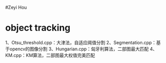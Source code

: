 #Zeyi Hou
# object tracking


1、Otsu_threshold.cpp：大津法，自适应阈值分割
2、Segmentation.cpp：基于opencv的图像分割
3、Hungarian.cpp：匈牙利算法，二部图最大匹配
4、KM.cpp：KM算法，二部图最大权值完美匹配
